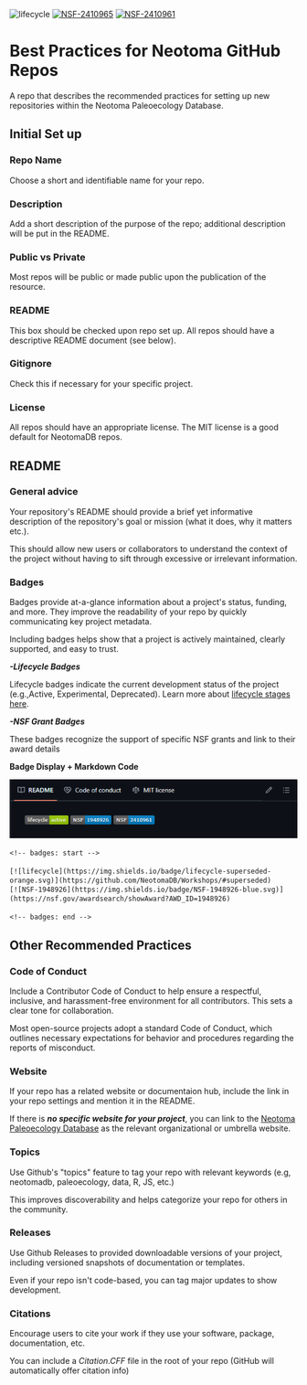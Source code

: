 <!-- badges: start -->

![lifecycle](https://img.shields.io/badge/lifecycle-active-green.svg)
[![NSF-2410965](https://img.shields.io/badge/NSF-2410965-blue.svg)](https://www.nsf.gov/awardsearch/showAward?AWD_ID=2410965&HistoricalAwards=false)
[![NSF-2410961](https://img.shields.io/badge/NSF-2410961-blue.svg)](https://www.nsf.gov/awardsearch/showAward?AWD_ID=2410961&HistoricalAwards=false)

<!-- badges: end -->

# Best Practices for Neotoma GitHub Repos
A repo that describes the recommended practices for setting up new repositories within the Neotoma Paleoecology Database.

## Initial Set up

### Repo Name
Choose a short and identifiable name for your repo.

### Description
Add a short description of the purpose of the repo; additional description will be put in the README.

### Public vs Private
Most repos will be public or made public upon the publication of the resource.

### README
This box should be checked upon repo set up. All repos should have a descriptive README document (see below).

### Gitignore
Check this if necessary for your specific project.

### License
All repos should have an appropriate license. The MIT license is a good default for NeotomaDB repos.

## README
### General advice
Your repository's README should provide a brief yet informative description of the repository's goal or mission (what it does, why it matters etc.).


This should allow new users or collaborators to understand the context of the project without having to sift through excessive or irrelevant information. 
### Badges
Badges provide at-a-glance information about a project's status, funding, and more. They improve the readability of your repo by quickly communicating key project metadata.

Including badges helps show that a project is actively maintained, clearly supported, and easy to trust.

***-Lifecycle Badges*** 

Lifecycle badges indicate the current development status of the project (e.g.,Active, Experimental, Deprecated).
Learn more about [lifecycle stages here](https://lifecycle.r-lib.org/articles/stages.html).

***-NSF Grant Badges***

These badges recognize the support of specific NSF grants and link to their award details

**Badge Display + Markdown Code**

![Badge Display](Example-badge-image.png)


```
<!-- badges: start -->

[![lifecycle](https://img.shields.io/badge/lifecycle-superseded-orange.svg)](https://github.com/NeotomaDB/Workshops/#superseded)
[![NSF-1948926](https://img.shields.io/badge/NSF-1948926-blue.svg)](https://nsf.gov/awardsearch/showAward?AWD_ID=1948926)

<!-- badges: end -->
```

## Other Recommended Practices
### Code of Conduct
Include a Contributor Code of Conduct to help ensure a respectful, inclusive, and harassment-free environment for all contributors. This sets a clear tone for collaboration. 


Most open-source projects adopt a standard Code of Conduct, which outlines necessary expectations for behavior and procedures regarding the reports of misconduct.
### Website
If your repo has a related website or documentaion hub, include the link in your repo settings and mention it in the README.

If there is ***no specific website for your project***, you can link to the [Neotoma Paleoecology Database](https://www.neotomadb.org) as the relevant organizational or umbrella website.
### Topics
Use Github's "topics" feature to tag your repo with relevant keywords (e.g, neotomadb, paleoecology, data, R, JS, etc.)


This improves discoverability and helps categorize your repo for others in the community.
### Releases
Use Github Releases to provided downloadable versions of your project, including versioned snapshots of documentation or templates.


Even if your repo isn't code-based, you can tag major updates to show development. 
### Citations
Encourage users to cite your work if they use your software, package, documentation, etc.


You can include a *Citation.CFF* file in the root of your repo (GitHub will automatically offer citation info)